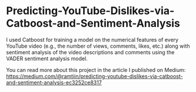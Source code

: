 # Predicting-YouTube-Dislikes-via-Catboost-and-Sentiment-Analysis
I used Catboost for training a model on the numerical features of every YouTube video (e.g., the number of views, comments, likes, etc.) along with sentiment analysis of the video descriptions and comments using the VADER sentiment analysis model.

You can read more about this project in the article I published on Medium: 
https://medium.com/@ramtiin/predicting-youtube-dislikes-via-catboost-and-sentiment-analysis-ec3252ce8317

